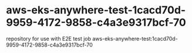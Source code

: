 # aws-eks-anywhere-test-1cacd70d-9959-4172-9858-c4a3e9317bcf-70
repository for use with E2E test job aws-eks-anywhere-test:1cacd70d-9959-4172-9858-c4a3e9317bcf-70
